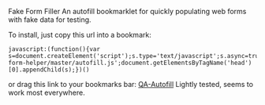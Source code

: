 Fake Form Filler
An autofill bookmarklet for quickly populating web forms with fake data for testing. 

To install, just copy this url into a bookmark: 

    javascript:(function(){var s=document.createElement('script');s.type='text/javascript';s.async=true;s.src='https://rawgit.com/ideasonpurpose/qa-form-helper/master/autofill.js';document.getElementsByTagName('head')[0].appendChild(s);})()

or drag this link to your bookmarks bar: <a href="javascript:(function(){var s=document.createElement('script');s.type='text/javascript';s.async=true;s.src='https://rawgit.com/ideasonpurpose/qa-form-helper/master/autofill.js';document.getElementsByTagName('head')[0].appendChild(s);})()
">QA-Autofill</a>
Lightly tested, seems to work most everywhere.
